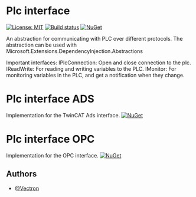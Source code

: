 ﻿# Plc interface
[![License: MIT](https://img.shields.io/badge/License-MIT-green.svg)](https://github.com/Vectron/PlcInterface/blob/main/LICENSE.txt)
[![Build status](https://github.com/Vectron/PlcInterface/actions/workflows/BuildTestDeploy.yml/badge.svg)](https://github.com/Vectron/PlcInterface/actions)
[![NuGet](https://img.shields.io/nuget/v/PlcInterface.svg)](https://www.nuget.org/packages/PlcInterface.Abstraction)

An abstraction for communicating with PLC over different protocols.
The abstraction can be used with Microsoft.Extensions.DependencyInjection.Abstractions

Important interfaces:
    IPlcConnection: Open and close connection to the plc.
    IReadWrite: For reading and writing variables to the PLC.
    IMonitor: For monitoring variables in the PLC, and get a notification when they change.
    

# Plc interface ADS
Implementation for the TwinCAT Ads interface.
[![NuGet](https://img.shields.io/nuget/v/PlcInterface.svg)](https://www.nuget.org/packages/PlcInterface.Ads)

# Plc interface OPC
Implementation for the OPC interface.
[![NuGet](https://img.shields.io/nuget/v/PlcInterface.svg)](https://www.nuget.org/packages/PlcInterface.Opc)

## Authors
- [@Vectron](https://www.github.com/Vectron)
